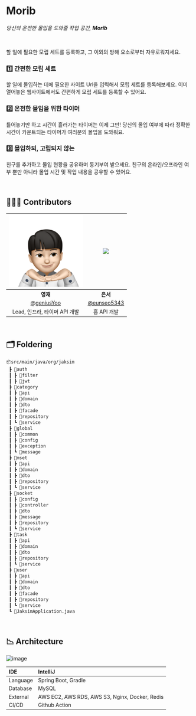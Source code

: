 # Morib
_당신의 온전한 몰입을 도와줄 작업 공간, **Morib**_

<br>

할 일에 필요한 모립 세트를 등록하고, 그 이외의 방해 요소로부터 자유로워지세요.

### 1️⃣ 간편한 모립 세트
할 일에 몰입하는 데에 필요한 사이트 Url을 입력해서 모립 세트를 등록해보세요. 이미 열어놓은 웹사이트에서도 간편하게 모립 세트를 등록할 수 있어요.

### 2️⃣ 온전한 몰입을 위한 타이머
틀어놓기만 하고 시간이 흘러가는 타이머는 이제 그만! 당신의 몰입 여부에 따라 정확한 시간이 카운트되는 타이머가 여러분의 몰입을 도와줘요.

### 3️⃣ 몰입하되, 고립되지 않는
친구를 추가하고 몰입 현황을 공유하며 동기부여 받으세요. 친구의 온라인/오프라인 여부 뿐만 아니라 몰입 시간 및 작업 내용을 공유할 수 있어요.

<br>

## 🧑🏻‍💻 Contributors

|<img src="https://github.com/HanIpBoy/Documents/blob/master/%EC%9D%B4%EB%AA%A8%EC%A7%80/%EC%9C%A0%EC%98%81%EC%9E%AC%20%EC%9D%B4%EB%AA%A8%EC%A7%80.png" width=200>|<img src="https://github.com/morib-in/Jaksim-Server/assets/99001085/7a6cfa11-f599-4ac2-b499-ee6ecfbd43f4" width=200>|
|:--:|:--:|
|**영재**|**은서**|
|[@geniusYoo](https://github.com/geniusYoo)|[@eunseo5343](https://github.com/eunseo5343)|
|Lead, 인프라, 타이머 API 개발|홈 API 개발| 

<br>

## 🗂️ Foldering
```
📦src/main/java/org/jaksim
 ┣ 📂auth
 ┃ ┣ 📂filter
 ┃ ┣ 📂jwt
 ┣ 📂category
 ┃ ┣ 📂api
 ┃ ┣ 📂domain
 ┃ ┣ 📂dto
 ┃ ┣ 📂facade
 ┃ ┣ 📂repository
 ┃ ┗ 📂service
 ┣ 📂global
 ┃ ┣ 📂common
 ┃ ┣ 📂config
 ┃ ┣ 📂exception
 ┃ ┗ 📂message
 ┣ 📂mset
 ┃ ┣ 📂api
 ┃ ┣ 📂domain
 ┃ ┣ 📂dto
 ┃ ┣ 📂repository
 ┃ ┗ 📂service
 ┣ 📂socket
 ┃ ┣ 📂config
 ┃ ┣ 📂controller
 ┃ ┣ 📂dto
 ┃ ┣ 📂message
 ┃ ┣ 📂repository
 ┃ ┗ 📂service
 ┣ 📂task
 ┃ ┣ 📂api
 ┃ ┣ 📂domain
 ┃ ┣ 📂dto
 ┃ ┣ 📂repository
 ┃ ┗ 📂service
 ┣ 📂user
 ┃ ┣ 📂api
 ┃ ┣ 📂domain
 ┃ ┣ 📂dto
 ┃ ┣ 📂facade
 ┃ ┣ 📂repository
 ┃ ┗ 📂service
 ┗ 📜JaksimApplication.java
```

<br>

## 📉 Architecture

![image](https://github.com/user-attachments/assets/eec8277f-5fb6-411c-8586-b29474f73532)

|IDE|IntelliJ|
|:--|:--|
|Language|Spring Boot, Gradle|
|Database|MySQL|
|External|AWS EC2, AWS RDS, AWS S3, Nginx, Docker, Redis|
|CI/CD|Github Action|






